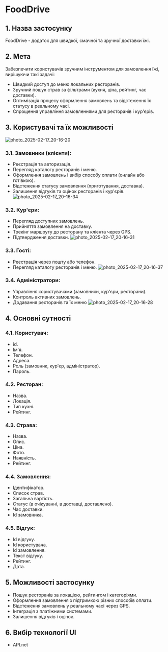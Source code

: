 # FoodDrive

## 1. Назва застосунку
FoodDrive - додаток для швидкої, смачної та зручної доставки їжі.

## 2. Мета
Забезпечити користувачів зручним інструментом для замовлення їжі, вирішуючи такі задачі:
- Швидкий доступ до меню локальних ресторанів.
- Зручний пошук страв за фільтрами (кухня, ціна, рейтинг, час доставки).
- Оптимізація процесу оформлення замовлень та відстеження їх статусу в реальному часі.
- Спрощення управління замовленнями для ресторанів і кур'єрів.

## 3. Користувачі та їх можливості
![photo_2025-02-17_20-16-20](https://github.com/user-attachments/assets/1da3d6ec-14e7-48d8-8bf3-4086aa9d2436)
### 3.1. Замовники (клієнти):
- Реєстрація та авторизація.
- Перегляд каталогу ресторанів і меню.
- Оформлення замовлень і вибір способу оплати (онлайн або готівкою).
- Відстеження статусу замовлення (приготування, доставка).
- Залишення відгуків та оцінок ресторанів і кур'єрів.
![photo_2025-02-17_20-16-34](https://github.com/user-attachments/assets/62a62423-9341-4b4d-ad68-f72a8c92b759)

### 3.2. Кур'єри:
- Перегляд доступних замовлень.
- Прийняття замовлення на доставку.
- Трекінг маршруту до ресторану та клієнта через GPS.
- Підтвердження доставки.
![photo_2025-02-17_20-16-31](https://github.com/user-attachments/assets/5ffd9230-a0c6-4055-bcff-b6b8b2037e6c)


### 3.3. Гості:
- Реєстрація через пошту або телефон.
- Перегляд каталогу ресторанів і меню.
![photo_2025-02-17_20-16-37](https://github.com/user-attachments/assets/d9e26e5f-1463-4426-96a4-0ff78d09edbd)

### 3.4. Адміністратори:
- Управління користувачами (замовники, кур'єри, ресторани).
- Контроль активних замовлень.
- Додавання ресторанів та їх меню
![photo_2025-02-17_20-16-28](https://github.com/user-attachments/assets/5b798fb9-7747-4918-93b4-55cea8e0d28e)

## 4. Основні сутності
### 4.1. Користувач:
- id.
- Ім'я.
- Телефон.
- Адреса.
- Роль (замовник, кур'єр, адміністратор).
- Пароль.

### 4.2. Ресторан:
- Назва.
- Локація.
- Тип кухні.
- Рейтинг.

### 4.3. Страва:
- Назва.
- Опис.
- Ціна.
- Фото.
- Наявність.
- Рейтинг.

### 4.4. Замовлення:
- Ідентифікатор.
- Список страв.
- Загальна вартість.
- Статус (в очікуванні, в доставці, доставлено).
- Час доставки.
- Id замовника.
### 4.5. Відгук:
- Id відгуку.
- Id користувача.
- Id замовлення.
- Текст відгуку.
- Рейтинг.
- Дата.

## 5. Можливості застосунку
- Пошук ресторанів за локацією, рейтингом і категоріями.
- Оформлення замовлення з підтримкою різних способів оплати.
- Відстеження замовлень у реальному часі через GPS.
- Інтеграція з платіжними системами.
- Залишення відгуків і оцінок.

## 6. Вибір технології UI
- API.net
